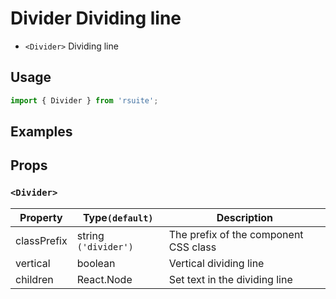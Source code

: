 # Divider Dividing line

* `<Divider>` Dividing line

## Usage

```js
import { Divider } from 'rsuite';
```

## Examples

<!--{demo}-->

## Props

### `<Divider>`

| Property    | Type`(default)`      | Description                   |
| ----------- | -------------------- | ----------------------------- |
| classPrefix | string `('divider')` | The prefix of the component CSS class           |
| vertical    | boolean              | Vertical dividing line        |
| children    | React.Node           | Set text in the dividing line |
